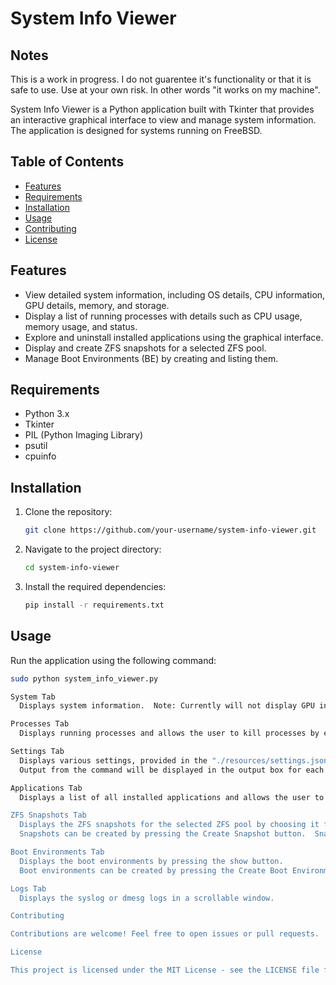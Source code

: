 # System Info Viewer

## Notes
This is a work in progress.  I do not guarentee it's functionality or that it is safe to use.  Use at your own risk.
In other words "it works on my machine".

System Info Viewer is a Python application built with Tkinter that provides an interactive graphical interface to view and manage system information. The application is designed for systems running on FreeBSD.

## Table of Contents

- [Features](#features)
- [Requirements](#requirements)
- [Installation](#installation)
- [Usage](#usage)
- [Contributing](#contributing)
- [License](#license)

## Features

- View detailed system information, including OS details, CPU information, GPU details, memory, and storage.
- Display a list of running processes with details such as CPU usage, memory usage, and status.
- Explore and uninstall installed applications using the graphical interface.
- Display and create ZFS snapshots for a selected ZFS pool.
- Manage Boot Environments (BE) by creating and listing them.

## Requirements

- Python 3.x
- Tkinter
- PIL (Python Imaging Library)
- psutil
- cpuinfo

## Installation

1. Clone the repository:

    ```bash
    git clone https://github.com/your-username/system-info-viewer.git
    ```

2. Navigate to the project directory:

    ```bash
    cd system-info-viewer
    ```

3. Install the required dependencies:

    ```bash
    pip install -r requirements.txt
    ```

## Usage

Run the application using the following command:

```bash
sudo python system_info_viewer.py

System Tab
  Displays system information.  Note: Currently will not display GPU information.  This is a work in progress to find a suitable way to do this.

Processes Tab
  Displays running processes and allows the user to kill processes by either typing the PID into the textbox or selecting it from the list.

Settings Tab
  Displays various settings, provided in the "./resources/settings.json" file, and allows them to be quickly run by pressing the run button or modifying the command before running by typing in the text box.
  Output from the command will be displayed in the output box for each command.

Applications Tab
  Displays a list of all installed applications and allows the user to uninstall an application by either selecting it from the list or typing it's name into the text box.

ZFS Snapshots Tab
  Displays the ZFS snapshots for the selected ZFS pool by choosing it from the drop down and pressing the show button.
  Snapshots can be created by pressing the Create Snapshot button.  Snapshots can be named by entering a name in the Snapshots Name textbox.  The name of the snapshot defaults to the current date and time.

Boot Environments Tab
  Displays the boot environments by pressing the show button.
  Boot environments can be created by pressing the Create Boot Environment button.  Boot Environments can be named by entering a name in the Boot Environments Name textbox.  The name of the snapshot defaults to the current date and time.

Logs Tab
  Displays the syslog or dmesg logs in a scrollable window.

Contributing

Contributions are welcome! Feel free to open issues or pull requests.

License

This project is licensed under the MIT License - see the LICENSE file for details.
